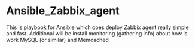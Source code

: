 # Ansible_Zabbix_agent
This is playbook for Ansible which does deploy Zabbix agent really simple and fast. Additional will be install monitoring (gathering info)  about how is work MySQL (or similar) and Memcached
